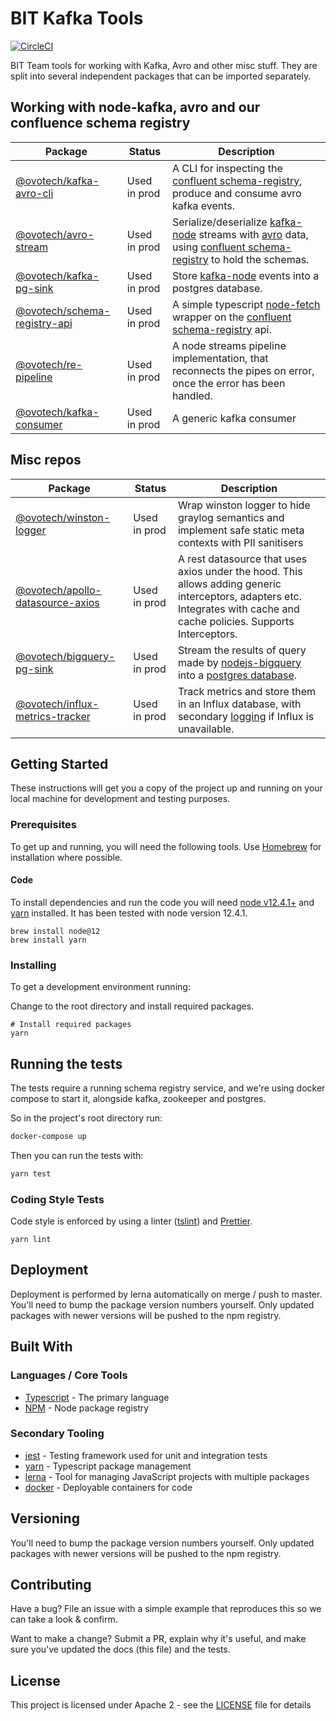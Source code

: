 # BIT Kafka Tools

[![CircleCI](https://circleci.com/gh/ovotech/bit-node-tools.svg?style=svg&circle-token=ae40b0f9ff7943343688a0319478e70091e37fbe)](https://circleci.com/gh/ovotech/bit-node-tools)

BIT Team tools for working with Kafka, Avro and other misc stuff. They are split into several independent packages that can be imported separately.

## Working with node-kafka, avro and our confluence schema registry

| Package                                                                | Status       | Description                                                                                                                                                                                                                                                          |
| ---------------------------------------------------------------------- | ------------ | -------------------------------------------------------------------------------------------------------------------------------------------------------------------------------------------------------------------------------------------------------------------- |
| [@ovotech/kafka-avro-cli](packages/kafka-avro-cli/README.md)           | Used in prod | A CLI for inspecting the [confluent schema-registry](https://docs.confluent.io/current/schema-registry/docs/index.html), produce and consume avro kafka events.                                                                                                      |
| [@ovotech/avro-stream](packages/avro-stream/README.md)                 | Used in prod | Serialize/deserialize [kafka-node](https://github.com/SOHU-Co/kafka-node) streams with [avro](https://avro.apache.org/docs/current/) data, using [confluent schema-registry](https://docs.confluent.io/current/schema-registry/docs/index.html) to hold the schemas. |
| [@ovotech/kafka-pg-sink](packages/kafka-pg-sink/README.md)             | Used in prod | Store [kafka-node](https://github.com/SOHU-Co/kafka-node) events into a postgres database.                                                                                                                                                                           |
| [@ovotech/schema-registry-api](packages/schema-registry-api/README.md) | Used in prod | A simple typescript [node-fetch](https://github.com/bitinn/node-fetch) wrapper on the [confluent schema-registry](https://docs.confluent.io/current/schema-registry/docs/index.html) api.                                                                            |
| [@ovotech/re-pipeline](packages/re-pipeline/README.md)                 | Used in prod | A node streams pipeline implementation, that reconnects the pipes on error, once the error has been handled.                                                                                                                                                         |
| [@ovotech/kafka-consumer](packages/kafka-consumer/README.md)           | Used in prod | A generic kafka consumer                                                                                                                                                                                                                                             |

## Misc repos

| Package                                                                        | Status       | Description                                                                                                                                                               |
| ------------------------------------------------------------------------------ | ------------ | ------------------------------------------------------------------------------------------------------------------------------------------------------------------------- |
| [@ovotech/winston-logger](packages/winston-logger/README.md)                   | Used in prod | Wrap winston logger to hide graylog semantics and implement safe static meta contexts with PII sanitisers                                                                 |
| [@ovotech/apollo-datasource-axios](packages/apollo-datasource-axios/README.md) | Used in prod | A rest datasource that uses axios under the hood. This allows adding generic interceptors, adapters etc. Integrates with cache and cache policies. Supports Interceptors. |
| [@ovotech/bigquery-pg-sink](packages/bigquery-pg-sink/README.md)               | Used in prod | Stream the results of query made by [nodejs-bigquery](https://github.com/googleapis/nodejs-bigquery) into a [postgres database](https://www.postgresql.org/).             |
| [@ovotech/influx-metrics-tracker](packages/influx-metrics-tracker/README.md)   | Used in prod | Track metrics and store them in an Influx database, with secondary [logging](packages/winston-logger/README.md) if Influx is unavailable.                                 |

## Getting Started

These instructions will get you a copy of the project up and running on your local machine for development and testing purposes.

### Prerequisites

To get up and running, you will need the following tools. Use [Homebrew](https://docs.brew.sh/Installation) for installation where possible.

#### Code

To install dependencies and run the code you will need [node v12.4.1+](https://nodejs.org/en/) and [yarn](https://yarnpkg.com/lang/en/) installed. It has been tested with node version 12.4.1.

```shell
brew install node@12
brew install yarn
```

### Installing

To get a development environment running:

Change to the root directory and install required packages.

```
# Install required packages
yarn
```

## Running the tests

The tests require a running schema registry service, and we're using docker compose to start it, alongside kafka, zookeeper and postgres.

So in the project's root directory run:

```bash
docker-compose up
```

Then you can run the tests with:

```bash
yarn test
```

### Coding Style Tests

Code style is enforced by using a linter ([tslint](https://palantir.github.io/tslint/)) and [Prettier](https://prettier.io/).

```
yarn lint
```

## Deployment

Deployment is performed by lerna automatically on merge / push to master. You'll need to bump the package version numbers yourself. Only updated packages with newer versions will be pushed to the npm registry.

## Built With

### Languages / Core Tools

- [Typescript](http://www.typescriptlang.org/) - The primary language
- [NPM](https://www.npmjs.com/) - Node package registry

### Secondary Tooling

- [jest](https://jestjs.io/) - Testing framework used for unit and integration tests
- [yarn](https://yarnpkg.com/lang/en/) - Typescript package management
- [lerna](https://www.npmjs.com/package/lerna) - Tool for managing JavaScript projects with multiple packages
- [docker](https://www.docker.com/) - Deployable containers for code

## Versioning

You'll need to bump the package version numbers yourself. Only updated packages with newer versions will be pushed to the npm registry.

## Contributing

Have a bug? File an issue with a simple example that reproduces this so we can take a look & confirm.

Want to make a change? Submit a PR, explain why it's useful, and make sure you've updated the docs (this file) and the tests.

## License

This project is licensed under Apache 2 - see the [LICENSE](LICENSE) file for details

